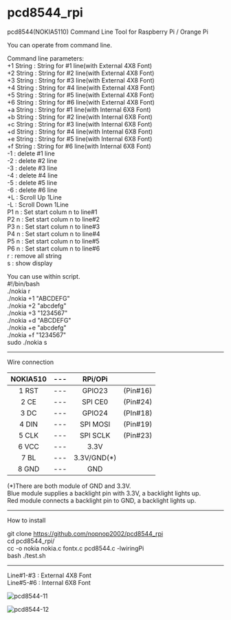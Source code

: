 # pcd8544_rpi
pcd8544(NOKIA5110) Command Line Tool for Raspberry Pi / Orange Pi

You can operate from command line.  

Command line parameters:  
+1 String : String for #1 line(with External 4X8 Font)  
+2 String : String for #2 line(with External 4X8 Font)  
+3 String : String for #3 line(with External 4X8 Font)  
+4 String : String for #4 line(with External 4X8 Font)  
+5 String : String for #5 line(with External 4X8 Font)  
+6 String : String for #6 line(with External 4X8 Font)  
+a String : String for #1 line(with Internal 6X8 Font)  
+b String : String for #2 line(with Internal 6X8 Font)  
+c String : String for #3 line(with Internal 6X8 Font)  
+d String : String for #4 line(with Internal 6X8 Font)  
+e String : String for #5 line(with Internal 6X8 Font)  
+f String : String for #6 line(with Internal 6X8 Font)  
-1 : delete #1 line  
-2 : delete #2 line  
-3 : delete #3 line  
-4 : delete #4 line  
-5 : delete #5 line  
-6 : delete #6 line  
+L   : Scroll Up 1Line  
-L   : Scroll Down 1Line  
P1 n : Set start colum n to line#1  
P2 n : Set start colum n to line#2  
P3 n : Set start colum n to line#3  
P4 n : Set start colum n to line#4  
P5 n : Set start colum n to line#5  
P6 n : Set start colum n to line#6  
r  : remove all string  
s  : show display  

You can use within script.  
#!/bin/bash  
./nokia r  
./nokia +1 "ABCDEFG"  
./nokia +2 "abcdefg"  
./nokia +3 "1234567"  
./nokia +d "ABCDEFG"  
./nokia +e "abcdefg"  
./nokia +f "1234567"  
sudo ./nokia s  

---

Wire connection

|NOKIA510|---|RPi/OPi||
|:-:|:-:|:-:|:-:|
|1 RST|---|GPIO23|(Pin#16)|
|2 CE|---|SPI CE0|(Pin#24)|
|3 DC|---|GPIO24|(PIn#18)|
|4 DIN|---|SPI MOSI|(Pin#19)|
|5 CLK|---|SPI SCLK|(Pin#23)|
|6 VCC|---|3.3V||
|7 BL|---|3.3V/GND(*)||
|8 GND|---|GND||

(*)There are both module of GND and 3.3V.  
Blue module supplies a backlight pin with 3.3V, a backlight lights up.   
Red module connects a backlight pin to GND, a backlight lights up.   

---

How to install  

git clone https://github.com/nopnop2002/pcd8544_rpi   
cd pcd8544_rpi/  
cc -o nokia nokia.c fontx.c pcd8544.c -lwiringPi  
bash ./test.sh  

---
Line#1-#3 : External 4X8 Font   
Line#5-#6 : Internal 6X8 Font   

![pcd8544-11](https://cloud.githubusercontent.com/assets/6020549/25205698/ee9c2584-259e-11e7-9205-8c5fa0f88c0f.JPG)

![pcd8544-12](https://cloud.githubusercontent.com/assets/6020549/25205703/f1b3f3e6-259e-11e7-8367-b39dec00e196.JPG)

